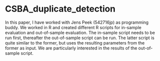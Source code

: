 # CSBA_duplicate_detection

In this paper, I have worked with Jens Peek (542716jp) as programming buddy. We worked in R and created different R scripts for in-sample evaluation and out-of-sample evaluation.
The in-sample script needs to be run first, thereafter the out-of-sample script can be run. The latter script is quite similar to the former, but uses the resulting parameters from the former as input.
We are particularly interested in the results of the out-of-sample script. 

